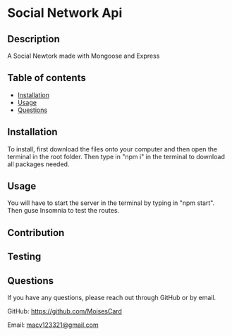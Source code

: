 # Social Network Api
  
  
  ## Description
  A Social Newtork made with Mongoose and Express

  ## Table of contents
  * [Installation](#installation)
  * [Usage](#usage)
  * [Questions](#questions)
  
  ## Installation
  To install, first download the files onto your computer and then open the terminal in the root folder. Then type in "npm i" in the terminal to download all packages needed.

  ## Usage 
  You will have to start the server in the terminal by typing in "npm start". Then guse Insomnia to test the routes.

  ## Contribution
  

  ## Testing
  

  ## Questions
  If you have any questions, please reach out through GitHub or by email.

  GitHub: https://github.com/MoisesCard

  Email: macv123321@gmail.com